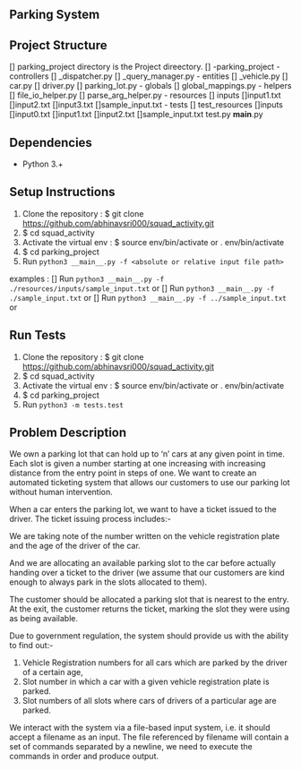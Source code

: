 ## Parking System

## Project Structure

[] parking_project directory is the Project direectory.
[] -parking_project
        - controllers
            [] _dispatcher.py
            [] _query_manager.py
        - entities
            [] _vehicle.py
            [] car.py
            [] driver.py
            [] parking_lot.py
        - globals
            [] global_mappings.py
        - helpers
            [] file_io_helper.py
            [] parse_arg_helper.py
        - resources
            [] inputs
                []input1.txt
                []input2.txt
                []input3.txt
                []sample_input.txt
        - tests
            [] test_resources
                []inputs
                    []input0.txt
                    []input1.txt
                    []input2.txt
                    []sample_input.txt
            test.py
        __main__.py

## Dependencies

- Python 3.+

## Setup Instructions

1. Clone the repository : $ git clone https://github.com/abhinavsri000/squad_activity.git
2. $ cd squad_activity
3. Activate the virtual env : $ source env/bin/activate or . env/bin/activate
4. $ cd parking_project
5. Run `python3 __main__.py -f <absolute or relative input file path>`

examples :
    [] Run `python3 __main__.py -f ./resources/inputs/sample_input.txt` or
    [] Run `python3 __main__.py -f ./sample_input.txt` or
    [] Run `python3 __main__.py -f ../sample_input.txt` or


## Run Tests
1. Clone the repository : $ git clone https://github.com/abhinavsri000/squad_activity.git
2. $ cd squad_activity
3. Activate the virtual env : $ source env/bin/activate or . env/bin/activate
4. $ cd parking_project
5. Run `python3 -m tests.test`


## Problem Description

We own a parking lot that can hold up to ‘n’ cars at any given point in time. Each slot is given a number starting at one increasing with increasing distance from the entry point in steps of one. We want to create an automated ticketing system that allows our customers to use our parking lot without human intervention.

When a car enters the parking lot, we want to have a ticket issued to the driver. The ticket issuing process includes:-

We are taking note of the number written on the vehicle registration plate and the age of the driver of the car.

And we are allocating an available parking slot to the car before actually handing over a ticket to the driver (we assume that our customers are kind enough to always park in the slots allocated to them).

The customer should be allocated a parking slot that is nearest to the entry. At the exit, the customer returns the ticket, marking the slot they were using as being available.

Due to government regulation, the system should provide us with the ability to find out:-
1. Vehicle Registration numbers for all cars which are parked by the driver of a certain age,
2. Slot number in which a car with a given vehicle registration plate is parked.
3. Slot numbers of all slots where cars of drivers of a particular age are parked.

We interact with the system via a file-based input system, i.e. it should accept a filename as an input. The file referenced by filename will contain a set of commands separated by a newline, we need to execute the commands in order and produce output.

